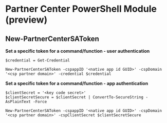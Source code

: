 # Partner Center PowerShell Module (preview) #

## New-PartnerCenterSAToken ##

**Set a specific token for a command/function - user authentication**

    $credential = Get-Credential

    New-PartnerCenterSAToken -cspappID '<native app id GUID>' -cspDomain '<csp partner domain>' -credential $credential

**Set a specific token for a command/function - app authentication**

    $clientSecret = '<key code secret>'
	$clientSecretSecure = $clientSecret | ConvertTo-SecureString -AsPlainText -Force

    New-PartnerCenterSAToken -cspappID '<native app id GUID>' -cspDomain '<csp partner domain>' -cspClientSecret $clientSecretSecure

